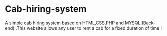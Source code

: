 # Cab-hiring-system
A simple cab hiring system based on HTML,CSS,PHP and MYSQLI(Back-end)..This website allows any user to rent a cab for a fixed duration of time !
